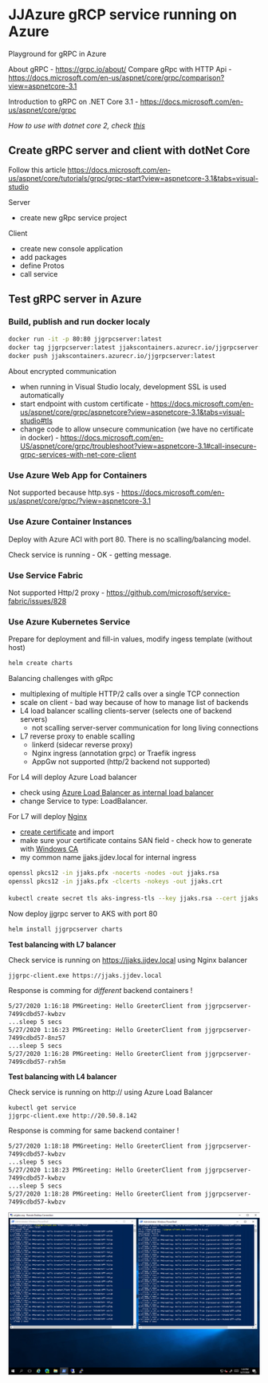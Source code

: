 # JJAzure gRCP service running on Azure
Playground for gRPC in Azure

About gRPC - https://grpc.io/about/
Compare gRpc with HTTP Api - https://docs.microsoft.com/en-us/aspnet/core/grpc/comparison?view=aspnetcore-3.1

Introduction to gRPC on .NET Core 3.1 - https://docs.microsoft.com/en-us/aspnet/core/grpc

*How to use with dotnet core 2, check [this](\src-dotnet2\readme.md)*

## Create gRPC server and client with dotNet Core

Follow this article https://docs.microsoft.com/en-us/aspnet/core/tutorials/grpc/grpc-start?view=aspnetcore-3.1&tabs=visual-studio

Server

- create new gRpc service project

Client

- create new console application
- add packages
- define Protos
- call service

## Test gRPC server in Azure

### Build, publish and run docker localy

```bash
docker run -it -p 80:80 jjgrpcserver:latest
docker tag jjgrpcserver:latest jjakscontainers.azurecr.io/jjgrpcserver:latest
docker push jjakscontainers.azurecr.io/jjgrpcserver:latest
``` 

About encrypted communication

- when running in Visual Studio localy, development SSL is used automatically
- start endpoint with custom certificate - https://docs.microsoft.com/en-us/aspnet/core/grpc/aspnetcore?view=aspnetcore-3.1&tabs=visual-studio#tls
- change code to allow unsecure communication (we have no certificate in docker) - https://docs.microsoft.com/en-US/aspnet/core/grpc/troubleshoot?view=aspnetcore-3.1#call-insecure-grpc-services-with-net-core-client

### Use Azure Web App for Containers

Not supported because http.sys - https://docs.microsoft.com/en-us/aspnet/core/grpc/?view=aspnetcore-3.1

### Use Azure Container Instances

Deploy with Azure ACI with port 80. There is no scalling/balancing model.

Check service is running - OK - getting message.

### Use Service Fabric

Not supported Http/2 proxy - https://github.com/microsoft/service-fabric/issues/828

### Use Azure Kubernetes Service

Prepare for deployment and fill-in values, modify ingess template (without host)

```bash
helm create charts
```

Balancing challenges with gRpc

- multiplexing of multiple HTTP/2 calls over a single TCP connection
- scale on client - bad way because of how to manage list of backends
- L4 load balancer scalling clients-server (selects one of backend servers)
   - not scalling server-server communication for long living connections
- L7 reverse proxy to enable scalling
  - linkerd (sidecar reverse proxy)
  - Nginx ingress (annotation grpc) or Traefik ingress 
  - AppGw not supported (http/2 backend not supported)

For L4 will deploy Azure Load balancer 

- check using [Azure Load Balancer as internal load balancer](https://docs.microsoft.com/en-us/azure/aks/internal-lb)
- change Service to type: LoadBalancer. 

For L7 will deploy [Nginx](https://docs.microsoft.com/en-us/azure/aks/ingress-basic)

- [create certificate](https://docs.microsoft.com/en-us/azure/aks/ingress-own-tls) and import
- make sure your certificate contains SAN field - check how to generate with [Windows CA](https://www.aventistech.com/2019/08/generate-csr-from-windows-server-with-san-subject-alternative-name/)
- my common name jjaks.jjdev.local for internal ingress

```bash
openssl pkcs12 -in jjaks.pfx -nocerts -nodes -out jjaks.rsa
openssl pkcs12 -in jjaks.pfx -clcerts -nokeys -out jjaks.crt

kubectl create secret tls aks-ingress-tls --key jjaks.rsa --cert jjaks.crt
```

Now deploy jjgrpc server to AKS with port 80

```bash
helm install jjgrpcserver charts
```

**Test balancing with L7 balancer**

Check service is running on https://jjaks.jjdev.local using Nginx balancer

```
jjgrpc-client.exe https://jjaks.jjdev.local
```

Response is comming for *different* backend containers !

```
5/27/2020 1:16:18 PMGreeting: Hello GreeterClient from jjgrpcserver-7499cdbd57-kwbzv
...sleep 5 secs
5/27/2020 1:16:23 PMGreeting: Hello GreeterClient from jjgrpcserver-7499cdbd57-8nz57
...sleep 5 secs
5/27/2020 1:16:28 PMGreeting: Hello GreeterClient from jjgrpcserver-7499cdbd57-rxh5m
```

**Test balancing with L4 balancer**

Check service is running on http://<public-ip> using Azure Load Balancer

```
kubectl get service
jjgrpc-client.exe http://20.50.8.142
```

Response is comming for same backend container !

```
5/27/2020 1:18:18 PMGreeting: Hello GreeterClient from jjgrpcserver-7499cdbd57-kwbzv
...sleep 5 secs
5/27/2020 1:18:23 PMGreeting: Hello GreeterClient from jjgrpcserver-7499cdbd57-kwbzv
...sleep 5 secs
5/27/2020 1:18:28 PMGreeting: Hello GreeterClient from jjgrpcserver-7499cdbd57-kwbzv
```

![Result](media/result.png)